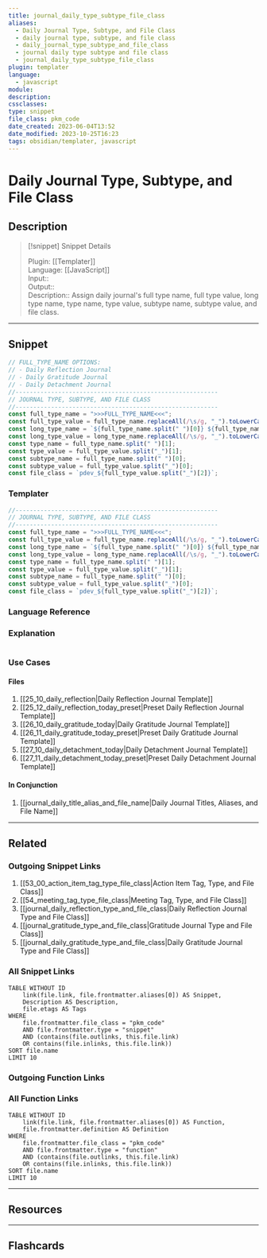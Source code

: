 ```yaml
---
title: journal_daily_type_subtype_file_class
aliases:
  - Daily Journal Type, Subtype, and File Class
  - daily journal type, subtype, and file class
  - daily_journal_type_subtype_and_file_class
  - journal daily type subtype and file class
  - journal_daily_type_subtype_file_class
plugin: templater
language:
  - javascript
module: 
description: 
cssclasses:
type: snippet
file_class: pkm_code
date_created: 2023-06-04T13:52
date_modified: 2023-10-25T16:23
tags: obsidian/templater, javascript
---
```

# Daily Journal Type, Subtype, and File Class

## Description

> [!snippet] Snippet Details
>  
> Plugin: [[Templater]]  
> Language: [[JavaScript]]  
> Input::  
> Output::  
> Description:: Assign daily journal's full type name, full type value, long type name, type name, type value, subtype name, subtype value, and file class.

---

## Snippet

<!-- Add the full code including explanatory comments  -->

```javascript
// FULL_TYPE_NAME OPTIONS:
// - Daily Reflection Journal
// - Daily Gratitude Journal
// - Daily Detachment Journal
//---------------------------------------------------------  
// JOURNAL TYPE, SUBTYPE, AND FILE CLASS
//--------------------------------------------------------- 
const full_type_name = ">>>FULL_TYPE_NAME<<<";
const full_type_value = full_type_name.replaceAll(/\s/g, "_").toLowerCase();
const long_type_name = `${full_type_name.split(" ")[0]} ${full_type_name.split(" ")[1]}`;
const long_type_value = long_type_name.replaceAll(/\s/g, "_").toLowerCase();
const type_name = full_type_name.split(" ")[1];
const type_value = full_type_value.split("_")[1];
const subtype_name = full_type_name.split(" ")[0];
const subtype_value = full_type_value.split("_")[0];
const file_class = `pdev_${full_type_value.split("_")[2]}`;
```

### Templater

<!-- Add the full code excluding explanatory comments  -->

```javascript
//---------------------------------------------------------  
// JOURNAL TYPE, SUBTYPE, AND FILE CLASS
//--------------------------------------------------------- 
const full_type_name = ">>>FULL_TYPE_NAME<<<";
const full_type_value = full_type_name.replaceAll(/\s/g, "_").toLowerCase();
const long_type_name = `${full_type_name.split(" ")[0]} ${full_type_name.split(" ")[1]}`;
const long_type_value = long_type_name.replaceAll(/\s/g, "_").toLowerCase();
const type_name = full_type_name.split(" ")[1];
const type_value = full_type_value.split("_")[1];
const subtype_name = full_type_name.split(" ")[0];
const subtype_value = full_type_value.split("_")[0];
const file_class = `pdev_${full_type_value.split("_")[2]}`;
```

### Language Reference

<!-- Recreate the code with links to files  -->

### Explanation

```javascript

```

### Use Cases

#### Files

1. [[25_10_daily_reflection|Daily Reflection Journal Template]]
2. [[25_12_daily_reflection_today_preset|Preset Daily Reflection Journal Template]]
3. [[26_10_daily_gratitude_today|Daily Gratitude Journal Template]]
4. [[26_11_daily_gratitude_today_preset|Preset Daily Gratitude Journal Template]]
5. [[27_10_daily_detachment_today|Daily Detachment Journal Template]]
6. [[27_11_daily_detachment_today_preset|Preset Daily Detachment Journal Template]]

#### In Conjunction

1. [[journal_daily_title_alias_and_file_name|Daily Journal Titles, Aliases, and File Name]]

---

## Related

### Outgoing Snippet Links

<!-- Link related snippet here  -->

1. [[53_00_action_item_tag_type_file_class|Action Item Tag, Type, and File Class]]
2. [[54_meeting_tag_type_file_class|Meeting Tag, Type, and File Class]]
3. [[journal_daily_reflection_type_and_file_class|Daily Reflection Journal Type and File Class]]
4. [[journal_gratitude_type_and_file_class|Gratitude Journal Type and File Class]]
5. [[journal_daily_gratitude_type_and_file_class|Daily Gratitude Journal Type and File Class]]

### All Snippet Links

<!-- Query limit 10  -->

```dataview
TABLE WITHOUT ID
	link(file.link, file.frontmatter.aliases[0]) AS Snippet,
	Description AS Description,
	file.etags AS Tags
WHERE 
	file.frontmatter.file_class = "pkm_code"
	AND file.frontmatter.type = "snippet"
	AND (contains(file.outlinks, this.file.link)
	OR contains(file.inlinks, this.file.link))
SORT file.name
LIMIT 10
```

### Outgoing Function Links

<!-- Link related functions here -->

### All Function Links

<!-- Query limit 10  -->

```dataview
TABLE WITHOUT ID
	link(file.link, file.frontmatter.aliases[0]) AS Function,
	file.frontmatter.definition AS Definition
WHERE 
	file.frontmatter.file_class = "pkm_code"
	AND file.frontmatter.type = "function"
	AND (contains(file.outlinks, this.file.link)
	OR contains(file.inlinks, this.file.link))
SORT file.name
LIMIT 10
```

---

## Resources

---

## Flashcards
